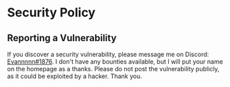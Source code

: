 # Security Policy

## Reporting a Vulnerability

If you discover a security vulnerability, please message me on Discord: <a href="https://discord.com/users/760242251372429323">Evannnnn#1876</a>. I don't have any bounties available, but I will put your name on the homepage as a thanks. Please do not post the vulnerability publicly, as it could be exploited by a hacker. Thank you.
